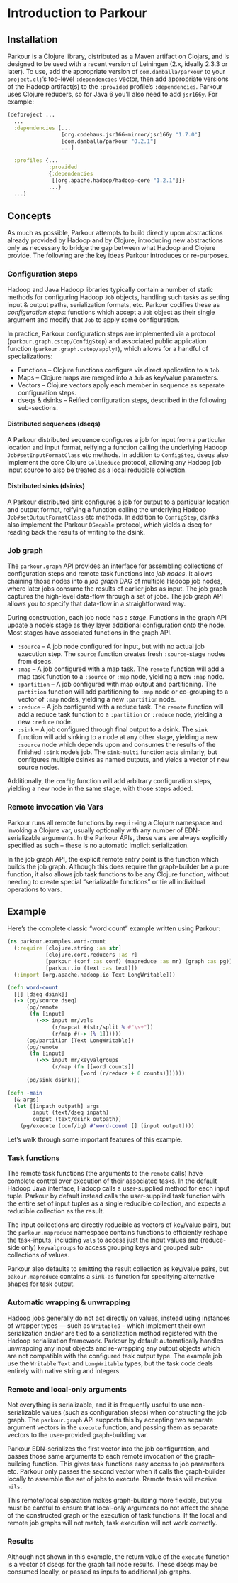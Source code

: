 # Introduction to Parkour

## Installation

Parkour is a Clojure library, distributed as a Maven artifact on Clojars, and is
designed to be used with a recent version of Leiningen (2.x, ideally 2.3.3 or
later).  To use, add the appropriate version of `com.damballa/parkour` to your
`project.clj`’s top-level `:dependencies` vector, then add appropriate versions
of the Hadoop artifact(s) to the `:provided` profile’s `:dependencies`.  Parkour
uses Clojure reducers, so for Java 6 you’ll also need to add `jsr166y`.  For
example:

```clj
(defproject ...
  ...
  :dependencies [...
                 [org.codehaus.jsr166-mirror/jsr166y "1.7.0"]
                 [com.damballa/parkour "0.2.1"]
                 ...]

  :profiles {...
             :provided
             {:dependencies
              [[org.apache.hadoop/hadoop-core "1.2.1"]]}
             ...}
  ...)
```

## Concepts

As much as possible, Parkour attempts to build directly upon abstractions
already provided by Hadoop and by Clojure, introducing new abstractions only as
necessary to bridge the gap between what Hadoop and Clojure provide.  The
following are the key ideas Parkour introduces or re-purposes.

### Configuration steps

Hadoop and Java Hadoop libraries typically contain a number of static methods
for configuring Hadoop `Job` objects, handling such tasks as setting input &
output paths, serialization formats, etc.  Parkour codifies these as
_configuration steps_: functions which accept a `Job` object as their single
argument and modify that `Job` to apply some configuration.

In practice, Parkour configuration steps are implemented via a protocol
(`parkour.graph.cstep/ConfigStep`) and associated public application function
(`parkour.graph.cstep/apply!`), which allows for a handful of specializations:

- Functions – Clojure functions configure via direct application to a `Job`.
- Maps – Clojure maps are merged into a `Job` as key/value parameters.
- Vectors – Clojure vectors apply each member in sequence as separate
  configuration steps.
- dseqs & dsinks – Reified configuration steps, described in the following
  sub-sections.

#### Distributed sequences (dseqs)

A Parkour distributed sequence configures a job for input from a particular
location and input format, reifying a function calling the underlying Hadoop
`Job#setInputFormatClass` etc methods.  In addition to `ConfigStep`, dseqs also
implement the core Clojure `CollReduce` protocol, allowing any Hadoop job input
source to also be treated as a local reducible collection.

#### Distributed sinks (dsinks)

A Parkour distributed sink configures a job for output to a particular location
and output format, reifying a function calling the underlying Hadoop
`Job#setOutputFormatClass` etc methods.  In addition to `ConfigStep`, dsinks
also implement the Parkour `DSeqable` protocol, which yields a dseq for reading
back the results of writing to the dsink.

### Job graph

The `parkour.graph` API provides an interface for assembling collections of
configuration steps and remote task functions into _job nodes_.  It allows
chaining those nodes into a _job graph_ DAG of multiple Hadoop job nodes, where
later jobs consume the results of earlier jobs as input.  The job graph captures
the high-level data-flow through a set of jobs.  The job graph API allows you to
specify that data-flow in a straightforward way.

During construction, each job node has a _stage_.  Functions in the graph API
update a node’s stage as they layer additional configuration onto the node.
Most stages have associated functions in the graph API.

- `:source` – A job node configured for input, but with no actual job execution
  step.  The `source` function creates fresh `:source`-stage nodes from dseqs.
- `:map` – A job configured with a map task.  The `remote` function will add a
  map task function to a `:source` or `:map` node, yielding a new `:map` node.
- `:partition` – A job configured with map output and partitioning.  The
  `partition` function will add partitioning to `:map` node or co-grouping to a
  vector of `:map` nodes, yielding a new `:partition` node.
- `:reduce` – A job configured with a reduce task.  The `remote` function will
  add a reduce task function to a `:partition` or `:reduce` node, yielding a new
  `:reduce` node.
- `:sink` – A job configured through final output to a dsink.  The `sink`
  function will add sinking to a node at any other stage, yielding a new
  `:source` node which depends upon and consumes the results of the finished
  `:sink` node’s job.  The `sink-multi` function acts similarly, but configures
  multiple dsinks as named outputs, and yields a vector of new source nodes.

Additionally, the `config` function will add arbitrary configuration steps,
yielding a new node in the same stage, with those steps added.

### Remote invocation via Vars

Parkour runs all remote functions by `require`ing a Clojure namespace and
invoking a Clojure var, usually optionally with any number of EDN-serializable
arguments.  In the Parkour APIs, these vars are always explicitly specified as
such – these is no automatic implicit serialization.

In the job graph API, the explicit remote entry point is the function which
builds the job graph.  Although this does require the graph-builder be a pure
function, it also allows job task functions to be any Clojure function, without
needing to create special “serializable functions” or tie all individual
operations to vars.

## Example

Here’s the complete classic “word count” example written using Parkour:

```clj
(ns parkour.examples.word-count
  (:require [clojure.string :as str]
            [clojure.core.reducers :as r]
            [parkour (conf :as conf) (mapreduce :as mr) (graph :as pg)]
            [parkour.io (text :as text)])
  (:import [org.apache.hadoop.io Text LongWritable]))

(defn word-count
  [[] [dseq dsink]]
  (-> (pg/source dseq)
      (pg/remote
       (fn [input]
         (->> input mr/vals
              (r/mapcat #(str/split % #"\s+"))
              (r/map #(-> [% 1])))))
      (pg/partition [Text LongWritable])
      (pg/remote
       (fn [input]
         (->> input mr/keyvalgroups
              (r/map (fn [[word counts]]
                       [word (r/reduce + 0 counts)])))))
      (pg/sink dsink)))

(defn -main
  [& args]
  (let [[inpath outpath] args
        input (text/dseq inpath)
        output (text/dsink outpath)]
    (pg/execute (conf/ig) #'word-count [] [input output])))
```

Let’s walk through some important features of this example.

### Task functions

The remote task functions (the arguments to the `remote` calls) have complete
control over execution of their associated tasks.  In the default Hadoop Java
interface, Hadoop calls a user-supplied method for each input tuple.  Parkour by
default instead calls the user-supplied task function with the entire set of
input tuples as a single reducible collection, and expects a reducible
collection as the result.

The input collections are directly reducible as vectors of key/value pairs, but
the `parkour.mapreduce` namespace contains functions to efficiently reshape the
task-inputs, including `vals` to access just the input values and (reduce-side
only) `keyvalgroups` to access grouping keys and grouped sub-collections of
values.

Parkour also defaults to emitting the result collection as key/value pairs, but
`pakour.mapreduce` contains a `sink-as` function for specifying alternative
shapes for task output.

### Automatic wrapping & unwrapping

Hadoop jobs generally do not act directly on values, instead using instances of
wrapper types — such as `Writable`s – which implement their own serialization
and/or are tied to a serialization method registered with the Hadoop
serialization framework.  Parkour by default automatically handles unwrapping
any input objects and re-wrapping any output objects which are not compatible
with the configured task output type.  The example job use the `Writable` `Text`
and `LongWritable` types, but the task code deals entirely with native string
and integers.

### Remote and local-only arguments

Not everything is serializable, and it is frequently useful to use
non-serializable values (such as configuration steps) when constructing the job
graph.  The `parkour.graph` API supports this by accepting two separate argument
vectors in the `execute` function, and passing them as separate vectors to the
user-provided graph-building var.

Parkour EDN-serializes the first vector into the job configuration, and passes
those same arguments to each remote invocation of the graph-building function.
This gives task functions easy access to job parameters etc.  Parkour only
passes the second vector when it calls the graph-builder locally to assemble the
set of jobs to execute.  Remote tasks will receive `nils`.

This remote/local separation makes graph-building more flexible, but you must be
careful to ensure that local-only arguments do not affect the shape of the
constructed graph or the execution of task functions.  If the local and remote
job graphs will not match, task execution will not work correctly.

### Results

Although not shown in this example, the return value of the `execute` function
is a vector of dseqs for the graph tail node results.  These dseqs may be
consumed locally, or passed as inputs to additional job graphs.

